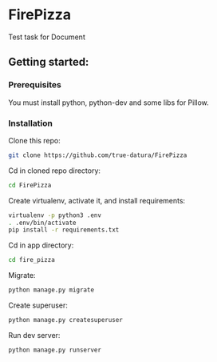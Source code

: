 # FirePizza

Test task for Document

## Getting started:

### Prerequisites

You must install python, python-dev and some libs for Pillow.

### Installation

Clone this repo:  
```sh
git clone https://github.com/true-datura/FirePizza
```
Cd in cloned repo directory:  
```sh
cd FirePizza
```  
Create virtualenv, activate it, and install requirements:
```sh
virtualenv -p python3 .env
. .env/bin/activate
pip install -r requirements.txt
```  
Cd in app directory:  
```sh
cd fire_pizza
```
Migrate:
```sh
python manage.py migrate
```  
Create superuser:
```sh
python manage.py createsuperuser
```  
Run dev server:
```sh
python manage.py runserver
```
